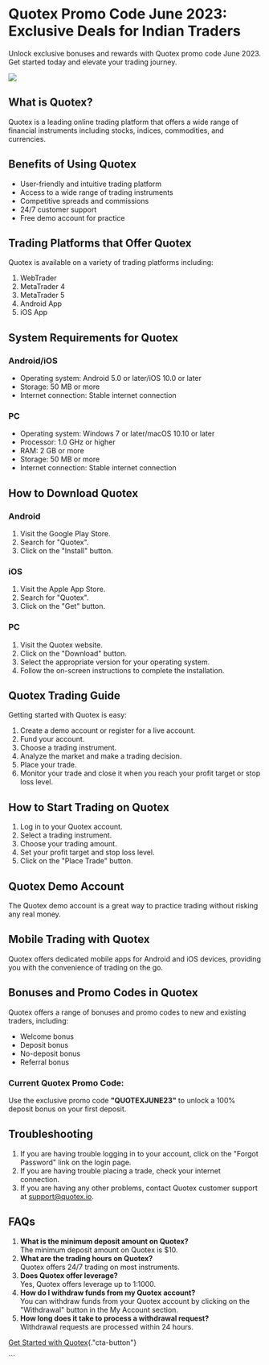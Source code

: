 

# Quotex Promo Code June 2023: Exclusive Deals for Indian Traders

Unlock exclusive bonuses and rewards with Quotex promo code June 2023.
Get started today and elevate your trading journey.

[![](https://static.quotex.io/files/4_en/300_250.jpg)](https://traff.sbs/brokerqxlid)




## What is Quotex?

Quotex is a leading online trading platform that offers a wide range of
financial instruments including stocks, indices, commodities, and
currencies.

## Benefits of Using Quotex

-   User-friendly and intuitive trading platform
-   Access to a wide range of trading instruments
-   Competitive spreads and commissions
-   24/7 customer support
-   Free demo account for practice

## Trading Platforms that Offer Quotex

Quotex is available on a variety of trading platforms including:

1.  WebTrader
2.  MetaTrader 4
3.  MetaTrader 5
4.  Android App
5.  iOS App

## System Requirements for Quotex

### Android/iOS

-   Operating system: Android 5.0 or later/iOS 10.0 or later
-   Storage: 50 MB or more
-   Internet connection: Stable internet connection

### PC

-   Operating system: Windows 7 or later/macOS 10.10 or later
-   Processor: 1.0 GHz or higher
-   RAM: 2 GB or more
-   Storage: 50 MB or more
-   Internet connection: Stable internet connection

## How to Download Quotex

### Android

1.  Visit the Google Play Store.
2.  Search for "Quotex".
3.  Click on the "Install" button.

### iOS

1.  Visit the Apple App Store.
2.  Search for "Quotex".
3.  Click on the "Get" button.

### PC

1.  Visit the Quotex website.
2.  Click on the "Download" button.
3.  Select the appropriate version for your operating system.
4.  Follow the on-screen instructions to complete the installation.

## Quotex Trading Guide

Getting started with Quotex is easy:

1.  Create a demo account or register for a live account.
2.  Fund your account.
3.  Choose a trading instrument.
4.  Analyze the market and make a trading decision.
5.  Place your trade.
6.  Monitor your trade and close it when you reach your profit target or
    stop loss level.

## How to Start Trading on Quotex

1.  Log in to your Quotex account.
2.  Select a trading instrument.
3.  Choose your trading amount.
4.  Set your profit target and stop loss level.
5.  Click on the "Place Trade" button.

## Quotex Demo Account

The Quotex demo account is a great way to practice trading without
risking any real money.

## Mobile Trading with Quotex

Quotex offers dedicated mobile apps for Android and iOS devices,
providing you with the convenience of trading on the go.

## Bonuses and Promo Codes in Quotex

Quotex offers a range of bonuses and promo codes to new and existing
traders, including:

-   Welcome bonus
-   Deposit bonus
-   No-deposit bonus
-   Referral bonus

### Current Quotex Promo Code:

Use the exclusive promo code **"QUOTEXJUNE23"** to unlock a 100%
deposit bonus on your first deposit.

## Troubleshooting

1.  If you are having trouble logging in to your account, click on the
    "Forgot Password" link on the login page.
2.  If you are having trouble placing a trade, check your internet
    connection.
3.  If you are having any other problems, contact Quotex customer
    support at support@quotex.io.

## FAQs

1.  **What is the minimum deposit amount on Quotex?**\
    The minimum deposit amount on Quotex is \$10.
2.  **What are the trading hours on Quotex?**\
    Quotex offers 24/7 trading on most instruments.
3.  **Does Quotex offer leverage?**\
    Yes, Quotex offers leverage up to 1:1000.
4.  **How do I withdraw funds from my Quotex account?**\
    You can withdraw funds from your Quotex account by clicking on the
    "Withdrawal" button in the My Account section.
5.  **How long does it take to process a withdrawal request?**\
    Withdrawal requests are processed within 24 hours.

[Get Started with
Quotex](\%22https://traff.sbs/brokerqxsignup\%22){."cta-button"}

\`\`\`

